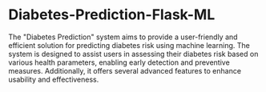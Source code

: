 # Diabetes-Prediction-Flask-ML

The "Diabetes Prediction" system aims to provide a user-friendly and efficient solution for predicting diabetes risk using machine learning. The system is designed to assist users in assessing their diabetes risk based on various health parameters, enabling early detection and preventive measures. Additionally, it offers several advanced features to enhance usability and effectiveness.
